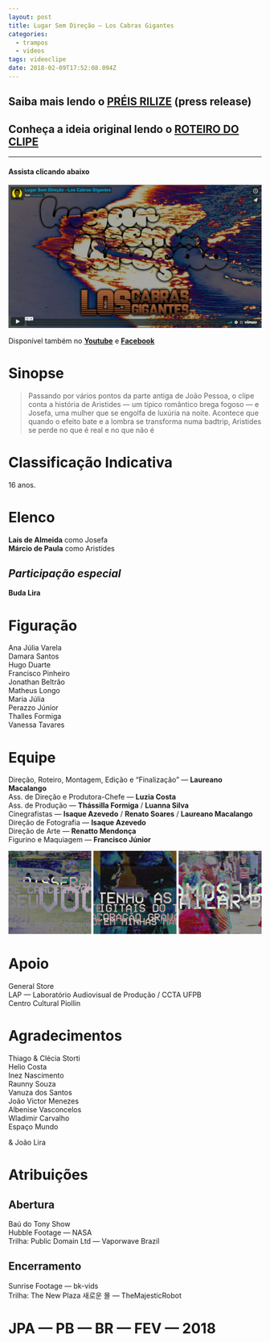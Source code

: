 ```yaml
---
layout: post
title: Lugar Sem Direção — Los Cabras Gigantes
categories:
  - trampos
  - videos
tags: videoclipe
date: 2018-02-09T17:52:08.094Z
---
```

## Saiba mais lendo o [PRÉIS RILIZE](/textos/2017/11/09/lugar-sem-direção-préis-rilize.html) (press release)

## Conheça a ideia original lendo o [ROTEIRO DO CLIPE](/textos/2017/11/13/lugar-sem-direção-roteiro-original.html)

- - -

#### Assista clicando abaixo

[![](/images/uploads/chrome_qboiawsrk3.png)](https://vimeo.com/254650419)

Disponível também no **[Youtube](https://www.youtube.com/watch?v=VYZuXpBoAP8)** e **[Facebook](https://www.facebook.com/Macalango/videos/1889599741104648/?notif_id=1518190202096202&notif_t=scheduled_post_published)**

# Sinopse

> Passando por vários pontos da parte antiga de João Pessoa, o clipe conta a história de Aristides — um típico romântico brega fogoso — e Josefa, uma mulher que se engolfa de luxúria na noite. Acontece que quando o efeito bate e a lombra se transforma numa badtrip, Aristides se perde no que é real e no que não é

# Classificação Indicativa

16 anos.

# **Elenco**

**Laís de Almeida** como Josefa\
**Márcio de Paula** como Aristides

## ***Participação especial***

**Buda Lira**

# Figuração

Ana Júlia Varela\
Damara Santos\
Hugo Duarte\
Francisco Pinheiro\
Jonathan Beltrão\
Matheus Longo\
Maria Júlia\
Perazzo Júnior\
Thalles Formiga\
Vanessa Tavares

# Equipe

Direção, Roteiro, Montagem, Edição e “Finalização” — **Laureano Macalango**\
Ass. de Direção e Produtora-Chefe — **Luzia Costa**\
Ass. de Produção — **Thássilla Formiga** / **Luanna Silva**\
Cinegrafistas — **Isaque Azevedo** / **Renato Soares** / **Laureano Macalango**\
Direção de Fotografia — **Isaque Azevedo**\
Direção de Arte — **Renatto Mendonça**\
Figurino e Maquiagem — **Francisco Júnior**

![](/images/uploads/chrome_d3plurewp0.png)

# Apoio

General Store\
LAP — Laboratório Audiovisual de Produção / CCTA UFPB\
Centro Cultural Piollin

# Agradecimentos

Thiago & Clécia Storti\
Helio Costa\
Inez Nascimento\
Raunny Souza\
Vanuza dos Santos\
João Victor Menezes\
Albenise Vasconcelos\
Wladimir Carvalho\
Espaço Mundo

& João Lira

# Atribuições

## **Abertura**

Baú do Tony Show\
Hubble Footage — NASA\
Trilha: Public Domain Ltd — Vaporwave Brazil

## **Encerramento**

Sunrise Footage — bk-vids\
Trilha: The New Plaza 새로운 몰 — TheMajesticRobot

# **JPA — PB — BR — FEV — 2018**